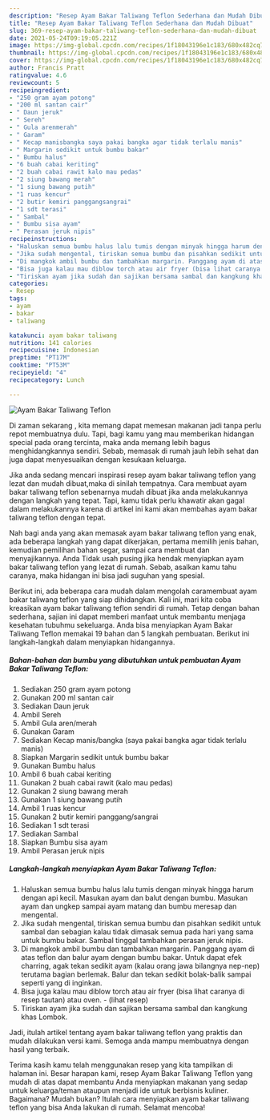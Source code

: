 ```yaml
---
description: "Resep Ayam Bakar Taliwang Teflon Sederhana dan Mudah Dibuat"
title: "Resep Ayam Bakar Taliwang Teflon Sederhana dan Mudah Dibuat"
slug: 369-resep-ayam-bakar-taliwang-teflon-sederhana-dan-mudah-dibuat
date: 2021-05-24T09:19:05.221Z
image: https://img-global.cpcdn.com/recipes/1f18043196e1c183/680x482cq70/ayam-bakar-taliwang-teflon-foto-resep-utama.jpg
thumbnail: https://img-global.cpcdn.com/recipes/1f18043196e1c183/680x482cq70/ayam-bakar-taliwang-teflon-foto-resep-utama.jpg
cover: https://img-global.cpcdn.com/recipes/1f18043196e1c183/680x482cq70/ayam-bakar-taliwang-teflon-foto-resep-utama.jpg
author: Francis Pratt
ratingvalue: 4.6
reviewcount: 5
recipeingredient:
- "250 gram ayam potong"
- "200 ml santan cair"
- " Daun jeruk"
- " Sereh"
- " Gula arenmerah"
- " Garam"
- " Kecap manisbangka saya pakai bangka agar tidak terlalu manis"
- " Margarin sedikit untuk bumbu bakar"
- " Bumbu halus"
- "6 buah cabai keriting"
- "2 buah cabai rawit kalo mau pedas"
- "2 siung bawang merah"
- "1 siung bawang putih"
- "1 ruas kencur"
- "2 butir kemiri panggangsangrai"
- "1 sdt terasi"
- " Sambal"
- " Bumbu sisa ayam"
- " Perasan jeruk nipis"
recipeinstructions:
- "Haluskan semua bumbu halus lalu tumis dengan minyak hingga harum dengan api kecil. Masukan ayam dan balut dengan bumbu. Masukan ayam dan ungkep sampai ayam matang dan bumbu meresap dan mengental."
- "Jika sudah mengental, tiriskan semua bumbu dan pisahkan sedikit untuk sambal dan sebagian kalau tidak dimasak semua pada hari yang sama untuk bumbu bakar. Sambal tinggal tambahkan perasan jeruk nipis."
- "Di mangkok ambil bumbu dan tambahkan margarin. Panggang ayam di atas teflon dan balur ayam dengan bumbu bakar. Untuk dapat efek charring, agak tekan sedikit ayam (kalau orang jawa bilangnya nep-nep) terutama bagian berlemak. Balur dan tekan sedikit bolak-balik sampai seperti yang di inginkan."
- "Bisa juga kalau mau diblow torch atau air fryer (bisa lihat caranya di resep tautan) atau oven.           (lihat resep)"
- "Tiriskan ayam jika sudah dan sajikan bersama sambal dan kangkung khas Lombok."
categories:
- Resep
tags:
- ayam
- bakar
- taliwang

katakunci: ayam bakar taliwang 
nutrition: 141 calories
recipecuisine: Indonesian
preptime: "PT17M"
cooktime: "PT53M"
recipeyield: "4"
recipecategory: Lunch

---
```



![Ayam Bakar Taliwang Teflon](https://img-global.cpcdn.com/recipes/1f18043196e1c183/680x482cq70/ayam-bakar-taliwang-teflon-foto-resep-utama.jpg)

Di zaman  sekarang , kita memang dapat memesan makanan jadi tanpa perlu repot membuatnya dulu. Tapi, bagi kamu yang mau memberikan hidangan special pada orang tercinta, maka anda memang lebih bagus menghidangkannya sendiri. Sebab, memasak di rumah jauh lebih sehat dan juga dapat menyesuaikan dengan kesukaan keluarga.

Jika anda sedang mencari inspirasi resep ayam bakar taliwang teflon yang lezat dan mudah dibuat,maka di sinilah tempatnya. Cara membuat ayam bakar taliwang teflon  sebenarnya mudah dibuat jika anda melakukannya dengan langkah yang tepat. Tapi, kamu tidak perlu khawatir akan gagal dalam melakukannya 
karena di artikel ini kami akan membahas ayam bakar taliwang teflon dengan tepat.  



Nah bagi anda yang akan memasak ayam bakar taliwang teflon yang enak, ada beberapa langkah yang dapat dikerjakan, pertama memilih jenis bahan, kemudian pemilihan bahan segar, sampai cara membuat dan menyajikannya. Anda Tidak usah pusing jika hendak menyiapkan ayam bakar taliwang teflon yang lezat di rumah. Sebab, asalkan kamu  tahu caranya, maka hidangan ini bisa jadi suguhan yang spesial.

Berikut ini, ada beberapa cara mudah dalam mengolah caramembuat ayam bakar taliwang teflon yang siap dihidangkan. Kali ini, mari kita coba kreasikan ayam bakar taliwang teflon sendiri di rumah. Tetap dengan bahan sederhana, sajian ini dapat memberi manfaat untuk membantu menjaga kesehatan tubuhmu sekeluarga. Anda bisa menyiapkan Ayam Bakar Taliwang Teflon memakai 19 bahan dan 5 langkah pembuatan. Berikut ini langkah-langkah dalam menyiapkan hidangannya.

<!--inarticleads1-->

##### Bahan-bahan dan bumbu yang dibutuhkan untuk pembuatan Ayam Bakar Taliwang Teflon:

1. Sediakan 250 gram ayam potong
1. Gunakan 200 ml santan cair
1. Sediakan  Daun jeruk
1. Ambil  Sereh
1. Ambil  Gula aren/merah
1. Gunakan  Garam
1. Sediakan  Kecap manis/bangka (saya pakai bangka agar tidak terlalu manis)
1. Siapkan  Margarin sedikit untuk bumbu bakar
1. Gunakan  Bumbu halus
1. Ambil 6 buah cabai keriting
1. Gunakan 2 buah cabai rawit (kalo mau pedas)
1. Gunakan 2 siung bawang merah
1. Gunakan 1 siung bawang putih
1. Ambil 1 ruas kencur
1. Gunakan 2 butir kemiri panggang/sangrai
1. Sediakan 1 sdt terasi
1. Sediakan  Sambal
1. Siapkan  Bumbu sisa ayam
1. Ambil  Perasan jeruk nipis




<!--inarticleads2-->

##### Langkah-langkah menyiapkan Ayam Bakar Taliwang Teflon:

1. Haluskan semua bumbu halus lalu tumis dengan minyak hingga harum dengan api kecil. Masukan ayam dan balut dengan bumbu. Masukan ayam dan ungkep sampai ayam matang dan bumbu meresap dan mengental.
1. Jika sudah mengental, tiriskan semua bumbu dan pisahkan sedikit untuk sambal dan sebagian kalau tidak dimasak semua pada hari yang sama untuk bumbu bakar. Sambal tinggal tambahkan perasan jeruk nipis.
1. Di mangkok ambil bumbu dan tambahkan margarin. Panggang ayam di atas teflon dan balur ayam dengan bumbu bakar. Untuk dapat efek charring, agak tekan sedikit ayam (kalau orang jawa bilangnya nep-nep) terutama bagian berlemak. Balur dan tekan sedikit bolak-balik sampai seperti yang di inginkan.
1. Bisa juga kalau mau diblow torch atau air fryer (bisa lihat caranya di resep tautan) atau oven. -           (lihat resep)
1. Tiriskan ayam jika sudah dan sajikan bersama sambal dan kangkung khas Lombok.




Jadi, itulah artikel tentang  ayam bakar taliwang teflon  yang praktis dan mudah dilakukan versi kami. Semoga anda mampu membuatnya dengan hasil yang terbaik. 

Terima kasih kamu telah menggunakan resep yang kita tampilkan di halaman ini. Besar harapan kami, resep  Ayam Bakar Taliwang Teflon yang mudah di atas dapat membantu Anda menyiapkan makanan yang sedap untuk keluarga/teman ataupun menjadi ide untuk berbisnis kuliner. Bagaimana? Mudah bukan? Itulah cara menyiapkan ayam bakar taliwang teflon yang bisa Anda lakukan di rumah. Selamat mencoba!

